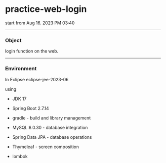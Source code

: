 # practice-web-login
  start from Aug 16. 2023 PM 03:40

****
### Object

login function on the web.

****
### Environment
  In Eclipse eclipse-jee-2023-06

  using 

  
- JDK 17

  
- Spring Boot 2.7.14


- gradle - build and library management


- MySQL 8.0.30 - database integration


- Spring Data JPA - database operations

  
- Thymeleaf - screen composition


- lombok
